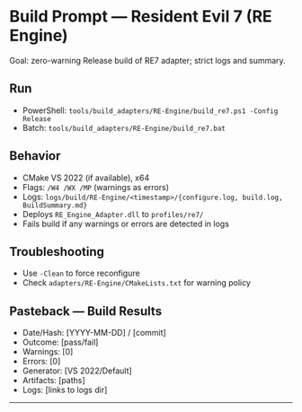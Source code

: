 # Build Prompt — Resident Evil 7 (RE Engine)

Goal: zero-warning Release build of RE7 adapter; strict logs and summary.

## Run
- PowerShell: `tools/build_adapters/RE-Engine/build_re7.ps1 -Config Release`
- Batch: `tools/build_adapters/RE-Engine/build_re7.bat`

## Behavior
- CMake VS 2022 (if available), x64
- Flags: `/W4 /WX /MP` (warnings as errors)
- Logs: `logs/build/RE-Engine/<timestamp>/{configure.log, build.log, BuildSummary.md}`
- Deploys `RE_Engine_Adapter.dll` to `profiles/re7/`
- Fails build if any warnings or errors are detected in logs

## Troubleshooting
- Use `-Clean` to force reconfigure
- Check `adapters/RE-Engine/CMakeLists.txt` for warning policy

## Pasteback — Build Results
- Date/Hash: [YYYY-MM-DD] / [commit]
- Outcome: [pass/fail]
- Warnings: [0]
- Errors: [0]
- Generator: [VS 2022/Default]
- Artifacts: [paths]
- Logs: [links to logs dir]

---

